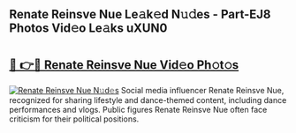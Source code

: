 ## Renate Reinsve Nue Le𝚊k𝚎d N𝚞𝚍es - Part-EJ8 Photos Vid𝚎o Le𝚊ks uXUN0

# <h2><a href="http://fb74c9c.evod.top/?m=Renate+Reinsve+Nue">🔗 👉🔴 Renate Reinsve Nue Vid𝚎o Ph𝚘t𝚘s</a></h2>

[![Renate Reinsve Nue N𝚞d𝚎s](https://i.imgur.com/8V9OHl7.gif)](http://fb74c9c.evod.top/?m=Renate+Reinsve+Nue)
Social media influencer Renate Reinsve Nue, recognized for sharing lifestyle and dance-themed content, including dance performances and vlogs. Public figures Renate Reinsve Nue often face criticism for their political positions. 
